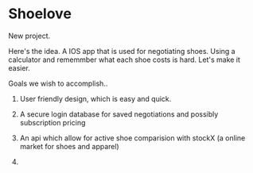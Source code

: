 # Shoelove

New project. 

Here's the idea. A IOS app that is used for negotiating shoes. Using a calculator and rememmber what each shoe costs is hard. Let's make it easier.

Goals we wish to accomplish..
1. User friendly design, which is easy and quick.
2. A secure login database for saved negotiations and possibly subscription pricing
3. An api which allow for active shoe comparision with stockX (a online market for shoes and apparel)

4. 

